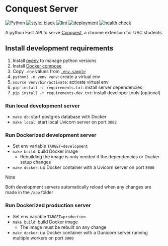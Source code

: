 # Conquest Server
![Python](https://img.shields.io/badge/python-3.11-blue.svg)
[![style: black](https://img.shields.io/badge/style-black-000000.svg)](https://github.com/psf/black)
[![lint](https://github.com/brennenho/conquest-server/actions/workflows/lint.yml/badge.svg)](https://github.com/brennenho/conquest-server/actions/workflows/lint.yml)
[![deployment](https://github.com/brennenho/conquest-server/actions/workflows/deploy.yml/badge.svg)](https://github.com/brennenho/conquest-server/actions/workflows/deploy.yml)
[![health check](https://github.com/brennenho/conquest-server/actions/workflows/healthcheck.yml/badge.svg)](https://github.com/brennenho/conquest-server/actions/workflows/healthcheck.yml)

A python Fast API to serve [Conquest](https://github.com/brennenho/conquest), a chrome extension for USC students.


## Install development requirements
1. Install [pyenv](https://github.com/pyenv/pyenv) to manage python versions
2. Install [Docker compose](https://docs.docker.com/compose/install/)
3. Copy `.env` values from [`.env.sample`](.env.sample)
4. `python3 -m venv venv`: create a virtual env
5. `source venv/bin/activate`: activate virtual env
6. `pip install -r requirements.txt`: install server dependencies
7. `pip install -r requirements-dev.txt`: install developer tools (optional)

### Run local development server
- `make db`: start postgres database with Docker
- `make local`: start local Uvicorn server on port `3002`

### Run Dockerized development server
- Set env variable `TARGET=development`
- `make build`: build Docker image
    - Rebuilding the image is only needed if the dependencies or Docker setup changes
- `make docker`: up Docker container with a Uvicorn server on port `8000`

> [!NOTE]
> Both development servers automatically reload when any changes are made in the `/app` folder

### Run Dockerized production server
- Set env variable `TARGET=production`
- `make build`: build Docker image
    - The image must be rebuilt on any change
- `make docker`: up Docker container with a Gunicorn server running multiple workers on port `8000`